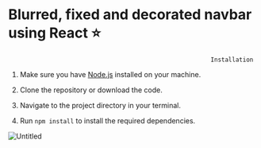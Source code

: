 # Blurred, fixed and decorated navbar using React ⭐

                                                             Installation

1. Make sure you have [Node.js](https://nodejs.org) installed on your machine.

2. Clone the repository or download the code.

3. Navigate to the project directory in your terminal.

4. Run `npm install` to install the required dependencies.


![Untitled](https://github.com/valeriaRaizzman/navBar/assets/132442225/e8c74828-3f5f-4881-8743-b095f13df13c)


